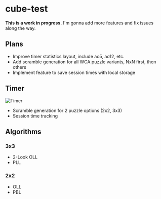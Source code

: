 # cube-test
**This is a work in progress.** I'm gonna add more features and fix issues along the way.
## Plans
- Improve timer statistics layout, include ao5, ao12, etc.
- Add scramble generation for all WCA puzzle variants, NxN first, then others
- Implement feature to save session times with local storage
## Timer
![Timer](https://github.com/user-attachments/assets/638b4eca-fef9-48c3-8152-3ea3df5923df)
- Scramble generation for 2 puzzle options (2x2, 3x3)
- Session time tracking
## Algorithms
### 3x3
- 2-Look OLL
- PLL
### 2x2
- OLL
- PBL
